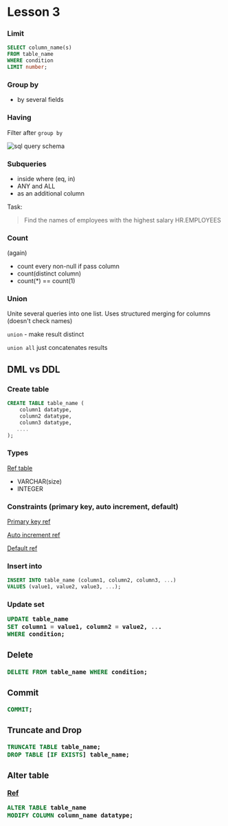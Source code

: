 # Lesson 3

### Limit
```SQL
SELECT column_name(s)
FROM table_name
WHERE condition
LIMIT number;
```

### Group by
- by several fields

### Having
Filter after `group by`

![sql query schema](https://jvns.ca/images/sql-queries.jpeg)

### Subqueries
- inside where (eq, in)
- ANY and ALL
- as an additional column

Task:
> Find the names of employees with the highest salary HR.EMPLOYEES

### Count
(again)
- count every non-null if pass column
- count(distinct column)
- count(*) == count(1)

### Union
Unite several queries into one list. Uses structured merging for columns (doesn't check names)

`union` - make result distinct

`union all` just concatenates results


## DML vs DDL

### Create table
```SQL
CREATE TABLE table_name (
    column1 datatype,
    column2 datatype,
    column3 datatype,
   ....
);
```

### Types
[Ref table](https://www.w3schools.com/mysql/mysql_datatypes.asp)

- VARCHAR(size)
- INTEGER

### Constraints (primary key, auto increment, default)
[Primary key ref](https://www.w3schools.com/mysql/mysql_primarykey.asp)

[Auto increment ref](https://www.w3schools.com/mysql/mysql_autoincrement.asp)

[Default ref](https://www.w3schools.com/mysql/mysql_default.asp)

### Insert into
```SQL
INSERT INTO table_name (column1, column2, column3, ...)
VALUES (value1, value2, value3, ...);
```
### Update <table> set
```SQL
UPDATE table_name
SET column1 = value1, column2 = value2, ...
WHERE condition;
```
### Delete
```SQL
DELETE FROM table_name WHERE condition;
```
### Commit
```SQL
COMMIT;
```


### Truncate and Drop
```SQL
TRUNCATE TABLE table_name;
DROP TABLE [IF EXISTS] table_name;
```

### Alter table
[Ref](https://www.w3schools.com/mysql/mysql_alter.asp)

```SQL
ALTER TABLE table_name
MODIFY COLUMN column_name datatype;
```